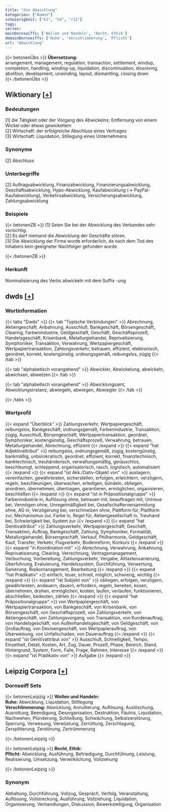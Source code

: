 ```yaml
---
title: "die Abwicklung"
kategorien: ["Nomen"]
schwierigkeit: ["k3", "h4", "r12"]
tags:
series:
mainDornseiffs: ['Wollen und Handeln', 'Recht, Ethik']
domainDornseiffs: ['Ruhe', 'Verschlimmerung', 'Pflicht']
url: "Abwicklung"
---
```


{{< betonenÜbs >}}
**Übersetzung:**  
arrangement, management, regulation, transaction, settlement, windup, completion, handling, winding-up, liquidation, discontinuation, dissolving, abolition, development, unwinding, layout, dismantling, closing down  
{{< /betonenÜbs >}}

## Wiktionary [[+](https://de.wiktionary.org/wiki/Abwicklung)]

### Bedeutungen
[1] die Tätigkeit oder der Vorgang des Abwickelns; Entfernung von einem Wickel oder etwas gewickeltem  
[2] Wirtschaft: der erfolgreiche Abschluss eines Vertrages  
[3] Wirtschaft: Liquidation, Stillegung eines Unternehmens  

### Synonyme
[2] Abschluss  

### Unterbegriffe
[2] Auftragsabwicklung, Finanzabwicklung, Finanzierungsabwicklung, Geschäftsabwicklung, Hypo-Abwicklung, Kaufabwicklung (→ PayPal-Kaufabwicklung), Verkehrsabwicklung, Versicherungsabwicklung, Zahlungsabwicklung  

### Beispiele
{{< betonenZB >}}
[1] Seien Sie bei der Abwicklung des Verbandes sehr vorsichtig.  
[2] Es darf niemand die Abwicklung der Geschäfte stören.  
[3] Die Abwicklung der Firma wurde erforderlich, da nach dem Tod des Inhabers kein geeigneter Nachfolger gefunden wurde.  

{{< /betonenZB >}}
### Herkunft
Nominalisierung des Verbs abwickeln mit dem Suffix -ung  



## dwds [[+](https://www.dwds.de/wb/Abwicklung)]

### Wortinformation
{{< tabs "Dwds" >}}
{{< tab "Typische Verbindungen" >}}
Abrechnung, Aktiengeschäft, Anbahnung, Ausschluß, Bankgeschäft, Börsengeschäft, Clearing, Farbenindustrie, Geldgeschäft, Geschäft, Geschäftsprozeß, Handelsgeschäft, Krisenbank, Metallurgiehandel, Reprivatisierung, Symphoniker, Transaktion, Verwahrung, Wertpapiergeschäft, Wertpapiertransaktion, Zahlungsverkehr, betrauen, effizient, elektronisch, geordnet, korrekt, kostengünstig, ordnungsgemäß, reibungslos, zügig
{{< /tab >}}

{{< tab "alphabetisch vorangehend" >}}
Abwickler, Abwickelung, abwickeln, abwichsen, abwetzen
{{< /tab >}}

{{< tab "alphabetisch vorangehend" >}}
Abwicklungsamt, Abwicklungsinstanz, abwiegeln, abwiegen, Abwiegler
{{< /tab >}}

{{< /tabs >}}

### Wortprofil
{{< expand "Überblick" >}} Zahlungsverkehr, Wertpapiergeschäft, reibungslos, Bankgeschäft, ordnungsgemäß, Farbenindustrie, Transaktion, zügig, Ausschluß, Börsengeschäft, Wertpapiertransaktion, geordnet, Symphoniker, kostengünstig, Geschäftsprozeß, Verwahrung, betrauen, Metallurgiehandel, Abrechnung, effizient {{< /expand >}}
{{< expand "hat Adjektivattribut" >}} reibungslos, ordnungsgemäß, zügig, kostengünstig, bankmäßig, unbürokratisch, geordnet, effizient, korrekt, finanztechnisch, banktechnisch, treuhänderisch, verwaltungsmäßig, geräuschlos, beschleunigt, schleppend, organisatorisch, rasch, logistisch, automatisiert {{< /expand >}}
{{< expand "ist Akk./Dativ-Objekt von" >}} auslagern, vereinfachen, gewährleisten, sicherstellen, erfolgen, erleichtern, verzögern, regeln, beschleunigen, überwachen, erledigen, bündeln, obliegen, anordnen, übernehmen, übertragen, garantieren, ermöglichen, organisieren, beschließen {{< /expand >}}
{{< expand "ist in Präpositionalgruppe" >}} Farbenindustrie in, Auflösung ohne, betrauen mit, beauftragen mit, Untreue bei, Vermögen ohne, Unregelmäßigkeit bei, Gesellschafterversammlung ohne, AG in, Verzögerung bei, verschmelzen ohne, Plattform für, Plattform zur, Mechanismus zur, Farbe in, Regel für, Aktiengesellschaft in, Treuhand bei, Schwierigkeit bei, System zur {{< /expand >}}
{{< expand "hat Genitivattribut" >}} Zahlungsverkehr, Wertpapiergeschäft, Geschäft, Transaktion, Auftrag, Bankgeschäft, Zahlung, Symphoniker, Formalität, Metallurgiehandel, Börsengeschäft, Verkauf, Philharmonie, Geldgeschäft, Kauf, Transfer, Verkehr, Flugverkehr, Bodenreform, Konkurs {{< /expand >}}
{{< expand "in Koordination mit" >}} Abrechnung, Verwahrung, Anbahnung, Reprivatisierung, Clearing, Verrechnung, Vertragsmanagement, Verbuchung, Vorbereitung, Zahlungsverkehr, Vergabe, Altlastensanierung, Überführung, Evaluierung, Handelssystem, Durchführung, Verwertung, Sanierung, Risikomanagement, Bearbeitung {{< /expand >}}
{{< expand "hat Prädikativ" >}} einfach, teuer, schnell, möglich, schwierig, wichtig {{< /expand >}}
{{< expand "ist Subjekt von" >}} obliegen, erfolgen, verzögern, gewährleisten, andauern, dauern, erfordern, regeln, bereiten, kosen, übernehmen, drohen, ermöglichen, kosten, laufen, verlaufen, funktionieren, abschließen, bedeuten, zählen {{< /expand >}}
{{< expand "hat Präpositionalgruppe" >}} von Wertpapiergeschäft, von Wertpapiertransaktion, von Bankgeschäft, von Krisenbank, von Börsengeschäft, von Geschäftsprozeß, von Zahlungsverkehr, von Aktiengeschäft, von Zahlungsvorgang, von Transaktion, von Kundenauftrag, von Handelsgeschäft, von Außenhandelsgeschäft, von Geldgeschäft, von Großauftrag, von Devisengeschäft, von Wertpapierauftrag, von Überweisung, von Unfallschaden, von Dauerauftrag {{< /expand >}}
{{< expand "ist Genitivattribut von" >}} Ausschluß, Schnelligkeit, Tempo, Einzelheit, Detail, Kosten, Art, Zug, Dauer, Prozeß, Phase, Bereich, Stand, Hintergrund, System, Form, Falle, Frage, Rahmen, Interesse {{< /expand >}}
{{< expand "ist Prädikativ von" >}} Aufgabe {{< /expand >}}

## Leipzig Corpora [[+](https://corpora.uni-leipzig.de/en/res?word=Abwicklung&corpusId=deu_newscrawl-public_2018)]

### Dornseiff Sets
{{< betonenLeipzig >}}
**Wollen und Handeln:**  
**Ruhe:** Abwicklung, Liquidation, Stilllegung  
**Verschlimmerung:** Abwicklung, Annullierung, Auflösung, Auslöschung, Ausrottung, Beendigung, Desorganisation, Destruktion, Fäulnis, Liquidation, Nachwehen, Plünderung, Schließung, Schwächung, Selbstzerstörung, Sperrung, Verwesung, Verwüstung, Zerrüttung, Zerschlagung, Zersplitterung, Zerstörung, Zertrümmerung  

{{< /betonenLeipzig >}}


{{< betonenLeipzig >}}
**Recht, Ethik:**  
**Pflicht:** Abwicklung, Ausführung, Befriedigung, Durchführung, Leistung, Realisierung, Umsetzung, Verwirklichung, Vollziehung  

{{< /betonenLeipzig >}}

### Synonym
Abhaltung, Durchführung, Vollzug, Gespräch, Verfolg, Veranstaltung, Auflösung, Vollstreckung, Ausführung, Vollziehung, Liquidation, Organisierung, Verhandlungen, Diskussion, Bewerkstelligung, Organisation

